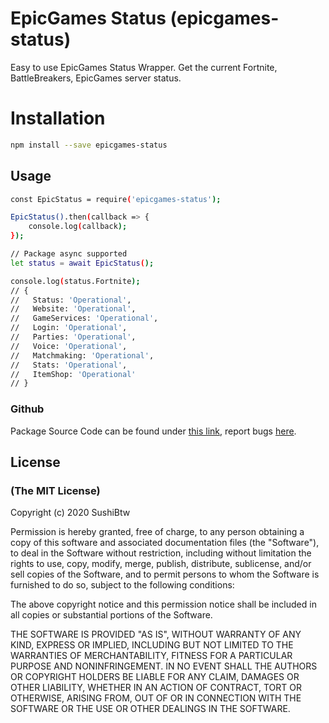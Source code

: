 # EpicGames Status (epicgames-status)

Easy to use EpicGames Status Wrapper. Get the current Fortnite, BattleBreakers, EpicGames server status.

# Installation
```sh
npm install --save epicgames-status
```

## Usage
```sh
const EpicStatus = require('epicgames-status');

EpicStatus().then(callback => {
    console.log(callback);
});

// Package async supported
let status = await EpicStatus();

console.log(status.Fortnite);
// {
//   Status: 'Operational',
//   Website: 'Operational',
//   GameServices: 'Operational',
//   Login: 'Operational',
//   Parties: 'Operational',
//   Voice: 'Operational',
//   Matchmaking: 'Operational',
//   Stats: 'Operational',
//   ItemShop: 'Operational'
// }
```

### Github

Package Source Code can be found under [this link](https://github.com/SushiBtw/epicgames-status), report bugs [here](https://github.com/SushiBtw/epicgames-status/issues).


## License
### (The MIT License)

Copyright (c) 2020 SushiBtw

Permission is hereby granted, free of charge, to any person obtaining a copy
of this software and associated documentation files (the "Software"), to deal
in the Software without restriction, including without limitation the rights
to use, copy, modify, merge, publish, distribute, sublicense, and/or sell
copies of the Software, and to permit persons to whom the Software is
furnished to do so, subject to the following conditions:

The above copyright notice and this permission notice shall be included in all
copies or substantial portions of the Software.

THE SOFTWARE IS PROVIDED "AS IS", WITHOUT WARRANTY OF ANY KIND, EXPRESS OR
IMPLIED, INCLUDING BUT NOT LIMITED TO THE WARRANTIES OF MERCHANTABILITY,
FITNESS FOR A PARTICULAR PURPOSE AND NONINFRINGEMENT. IN NO EVENT SHALL THE
AUTHORS OR COPYRIGHT HOLDERS BE LIABLE FOR ANY CLAIM, DAMAGES OR OTHER
LIABILITY, WHETHER IN AN ACTION OF CONTRACT, TORT OR OTHERWISE, ARISING FROM,
OUT OF OR IN CONNECTION WITH THE SOFTWARE OR THE USE OR OTHER DEALINGS IN THE
SOFTWARE.
